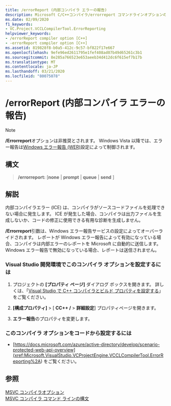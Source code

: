 ```yaml
---
title: /errorReport (内部コンパイラ エラーの報告)
description: Microsoft C/C++コンパイラ/errorreport コマンドラインオプションのリファレンスです。
ms.date: 02/09/2020
f1_keywords:
- VC.Project.VCCLCompilerTool.ErrorReporting
helpviewer_keywords:
- /errorReport compiler option [C++]
- -errorReport compiler option [C++]
ms.assetid: 819828f8-b0a5-412c-9c57-bf822f17e667
ms.openlocfilehash: 9efe96ed2611795e1fef408ad07b49d65261c3b1
ms.sourcegitcommit: 8e285a766523e653aeeb34d412dc6f615ef7b17b
ms.translationtype: MT
ms.contentlocale: ja-JP
ms.lasthandoff: 03/21/2020
ms.locfileid: "80075078"
---
```

# <a name="errorreport-report-internal-compiler-errors"></a>/errorReport (内部コンパイラ エラーの報告)

> [!NOTE]
> **/Errorreport**オプションは非推奨とされます。 Windows Vista 以降では、エラー報告は[Windows エラー報告 (WER)](/windows/win32/wer/windows-error-reporting)設定によって制御されます。

## <a name="syntax"></a>構文

> **/errorreport:** \[**none** \| **prompt** \| **queue** \| **send** ]

## <a name="remarks"></a>解説

内部コンパイラエラー (ICE) は、コンパイラがソースコードファイルを処理できない場合に発生します。 ICE が発生した場合、コンパイラは出力ファイルを生成しないか、コードの修正に使用できる有用な診断を生成しません。

**/Errorreport**引数は、Windows エラー報告サービスの設定によってオーバーライドされます。 レポートが Windows エラー報告によって有効になっている場合、コンパイラは内部エラーのレポートを Microsoft に自動的に送信します。 Windows エラー報告で無効になっている場合、レポートは送信されません。

### <a name="to-set-this-compiler-option-in-the-visual-studio-development-environment"></a>Visual Studio 開発環境でこのコンパイラ オプションを設定するには

1. プロジェクトの **[プロパティ ページ]** ダイアログ ボックスを開きます。 詳しくは、「[Visual Studio で C++ コンパイラとビルド プロパティを設定する](../working-with-project-properties.md)」をご覧ください。

1. **[構成プロパティ]**  > [ **CC++ /**  > **詳細設定**] プロパティページを開きます。

1. **エラー報告**のプロパティを変更します。

### <a name="to-set-this-compiler-option-programmatically"></a>このコンパイラ オプションをコードから設定するには

- [https://docs.microsoft.com/azure/active-directory/develop/scenario-protected-web-api-overview](<xref:Microsoft.VisualStudio.VCProjectEngine.VCCLCompilerTool.ErrorReporting%2A>) をご覧ください。

## <a name="see-also"></a>参照

[MSVC コンパイラオプション](compiler-options.md)\
[MSVC コンパイラ コマンド ラインの構文](compiler-command-line-syntax.md)
